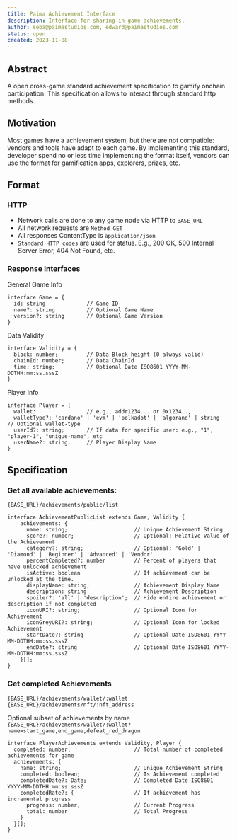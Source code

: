 ```yaml
---
title: Paima Achievement Interface
description: Interface for sharing in-game achievements.
author: seba@paimastudios.com, edward@paimastudios.com
status: open
created: 2023-11-08
---
```


## Abstract

A open cross-game standard achievement specification to gamify onchain participation. 
This specification allows to interact through standard http methods.  

## Motivation

Most games have a achievement system, but there are not compatible: vendors and tools have adapt to each game. By implementing this standard, developer spend no or less time implementing the format itself, vendors can use the format for gamification apps, explorers, prizes, etc.

## Format

### HTTP
* Network calls are done to any game node via HTTP to `BASE_URL`
* All network requests are `Method GET`
* All responses ContentType is `application/json`
* `Standard HTTP codes` are used for status. E.g., 200 OK, 500 Internal Server Error, 404 Not Found, etc.  

### Response Interfaces

General Game Info
```
interface Game = {
  id: string             // Game ID
  name?: string          // Optional Game Name
  version?: string       // Optional Game Version
}
```

Data Validity
```
interface Validity = {
  block: number;         // Data Block height (0 always valid)
  chainId: number;       // Data ChainId
  time: string;          // Optional Date ISO8601 YYYY-MM-DDTHH:mm:ss.sssZ
}
```

Player Info
``` 
interface Player = {     
  wallet:                // e.g., addr1234... or 0x1234..,
  walletType?: 'cardano' | 'evm' | 'polkadot' | 'algorand' | string  // Optional wallet-type
  userId?: string;       // If data for specific user: e.g., "1", "player-1", "unique-name", etc
  userName?: string;     // Player Display Name
}
```

## Specification

### Get all available achievements:  
`{BASE_URL}/achievements/public/list`
```
interface AchievementPublicList extends Game, Validity {
    achievements: {
      name: string;                     // Unique Achievement String
      score?: number;                   // Optional: Relative Value of the Achievement
      category?: string;                // Optional: 'Gold' | 'Diamond' | 'Beginner' | 'Advanced' | 'Vendor'
      percentCompleted?: number         // Percent of players that have unlocked achievement 
      isActive: boolean                 // If achievement can be unlocked at the time. 
      displayName: string;              // Achievement Display Name
      description: string               // Achievement Description
      spoiler?: 'all' | 'description';  // Hide entire achievement or description if not completed
      iconURI?: string;                 // Optional Icon for Achievement
      iconGreyURI?: string;             // Optional Icon for locked Achievement
      startDate?: string                // Optional Date ISO8601 YYYY-MM-DDTHH:mm:ss.sssZ
      endDate?: string                  // Optional Date ISO8601 YYYY-MM-DDTHH:mm:ss.sssZ
    }[];
}
```

### Get completed Achievements  
`{BASE_URL}/achievements/wallet/:wallet`  
`{BASE_URL}/achievements/nft/:nft_address`

Optional subset of achievements by name  
`{BASE_URL}/achievements/wallet/:wallet?name=start_game,end_game,defeat_red_dragon`  
```
interface PlayerAchievements extends Validity, Player {
  completed: number;                    // Total number of completed achievements for game
  achievements: {
    name: string;                       // Unique Achievement String
    completed: boolean;                 // Is Achievement completed
    completedDate?: Date;               // Completed Date ISO8601 YYYY-MM-DDTHH:mm:ss.sssZ
    completedRate?: {                   // If achievement has incremental progress
      progress: number,                 // Current Progress
      total: number                     // Total Progress
    }
  }[];
}
```

